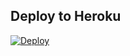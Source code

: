 ## Deploy to Heroku
[![Deploy](https://www.herokucdn.com/deploy/button.svg)](https://heroku.com/deploy?template=https://github.com/luisdaniel1709/bot-evea)
